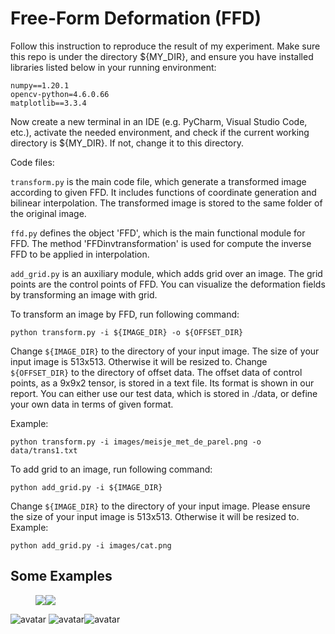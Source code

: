 # Free-Form Deformation (FFD)
Follow this instruction to reproduce the result of my experiment.
Make sure this repo is under the directory ${MY_DIR}, 
and ensure you have installed libraries listed below in your running environment:

```
numpy==1.20.1
opencv-python=4.6.0.66
matplotlib==3.3.4
```

Now create a new terminal in an IDE (e.g. PyCharm, Visual Studio Code, etc.), activate the needed environment, and check if the current working directory is ${MY_DIR}. If not, change it to this directory.


Code files:

```transform.py``` is the main code file, which generate a transformed image according to given FFD. It includes functions of
coordinate generation and bilinear interpolation. The transformed image is stored to the same folder of
the original image.

```ffd.py``` defines the object 'FFD', which is the main functional module for FFD. The method 'FFDinvtransformation'
is used for compute the inverse FFD to be applied in interpolation.

``` add_grid.py ``` is an auxiliary module, which adds grid over an image. The grid points are the control points of FFD. 
You can visualize the deformation fields by transforming an image with grid.


To transform an image by FFD, run following command:

```
python transform.py -i ${IMAGE_DIR} -o ${OFFSET_DIR}
```

Change ```${IMAGE_DIR}``` to the directory of your input image.  The size of your input image is 513x513. Otherwise it will be resized to.
Change ```${OFFSET_DIR}``` to the directory of offset data.
The offset data of control points, as a 9x9x2 tensor, is stored in a text file. Its format is shown
in our report. You can either use our test data, which is stored in ./data, or define your own data
in terms of given format.

Example:

```
python transform.py -i images/meisje_met_de_parel.png -o data/trans1.txt
```

To add grid to an image, run following command:

```
python add_grid.py -i ${IMAGE_DIR}
```

Change ```${IMAGE_DIR}``` to the directory of your input image.
Please ensure the size of your input image is 513x513. Otherwise it will be resized to.
Example:

```
python add_grid.py -i images/cat.png
```

## Some Examples
<figure class="half">
  <img src='images/cat_grid.png'><img src='images/cat_grid_ffd_trans1.png'>
</figure>

![avatar](images/cat_grid_ffd_trans1.png)
![avatar](images/cat_grid_ffd_trans2.png)![avatar](images/cat_grid_ffd_trans3.png)
